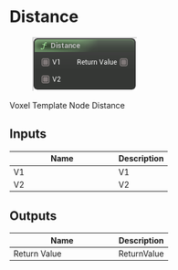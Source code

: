 # Distance

<div align="left" data-full-width="false"><figure><img src="../../../../api/Math/Vector Operators/Distance.png" alt=""><figcaption></figcaption></figure></div>

Voxel Template Node Distance

## Inputs

<table><thead><tr><th width="170">Name</th><th>Description</th></tr></thead><tbody><tr><td>V1</td><td>V1</td></tr><tr><td>V2</td><td>V2</td></tr></tbody></table>

## Outputs

<table><thead><tr><th width="170">Name</th><th>Description</th></tr></thead><tbody><tr><td>Return Value</td><td>ReturnValue</td></tr></tbody></table>
